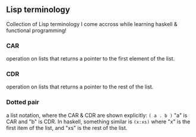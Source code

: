 ## Lisp terminology

Collection of Lisp terminology I come accross while learning haskell & functional programming!

### CAR
operation on lists that returns a pointer to the first element of the list.

### CDR
operation on lists that returns a pointer to the rest of the list.

### Dotted pair
a list notation, where the CAR & CDR are shown explicitly: `( a . b )` "a" is CAR and "b" is CDR. In haskell, something similar is `(x:xs)` where "x" is the first item of the list, and "xs" is the rest of the list.
